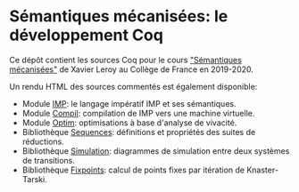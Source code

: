 # Sémantiques mécanisées: le développement Coq

Ce dépôt contient les sources Coq pour le cours 
["Sémantiques mécanisées"](https://www.college-de-france.fr/site/xavier-leroy/course-2019-2020.htm)
de Xavier Leroy au Collège de France en 2019-2020.

Un rendu HTML des sources commentés est également disponible:
* Module [IMP](https://xavierleroy.org/cdf-sem-meca/CDF.IMP.html): le langage impératif IMP et ses sémantiques.
* Module [Compil](https://xavierleroy.org/cdf-sem-meca/CDF.Compil.html): compilation de IMP vers une machine virtuelle.
* Module [Optim](https://xavierleroy.org/cdf-sem-meca/CDF.Optim.html): optimisations à base d'analyse de vivacité.
* Bibliothèque [Sequences](https://xavierleroy.org/cdf-sem-meca/CDF.Sequences.html): définitions et propriétés des suites de réductions.
* Bibliothèque [Simulation](https://xavierleroy.org/cdf-sem-meca/CDF.Simulation.html): diagrammes de simulation entre deux systèmes de transitions.
* Bibliothèque [Fixpoints](https://xavierleroy.org/cdf-sem-meca/CDF.Fixpoints.html): calcul de points fixes par itération de Knaster-Tarski.

